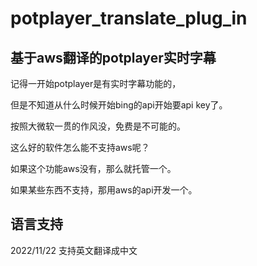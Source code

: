 # potplayer_translate_plug_in

## 基于aws翻译的potplayer实时字幕


记得一开始potplayer是有实时字幕功能的，

但是不知道从什么时候开始bing的api开始要api key了。

按照大微软一贯的作风没，免费是不可能的。

这么好的软件怎么能不支持aws呢？

如果这个功能aws没有，那么就托管一个。

如果某些东西不支持，那用aws的api开发一个。

## 语言支持

2022/11/22 支持英文翻译成中文
